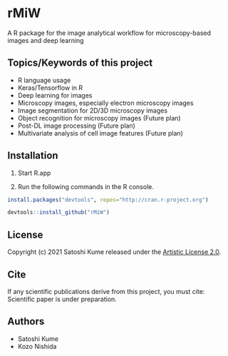 # rMiW

A R package for the image analytical workflow for microscopy-based images and deep learning

## Topics/Keywords of this project
- R language usage
- Keras/Tensorflow in R
- Deep learning for images
- Microscopy images, especially electron microscopy images
- Image segmentation for 2D/3D microscopy images
- Object recognition for microscopy images (Future plan)
- Post-DL image processing (Future plan)
- Multivariate analysis of cell image features (Future plan)

## Installation

1. Start R.app

2. Run the following commands in the R console.

```r
install.packages("devtools", repos="http://cran.r-project.org")

devtools::install_github("rMiW")

```

## License

Copyright (c) 2021 Satoshi Kume released under the [Artistic License 2.0](http://www.perlfoundation.org/artistic_license_2_0).

## Cite

If any scientific publications derive from this project, you must cite:
Scientific paper is under preparation.

## Authors

- Satoshi Kume
- Kozo Nishida

